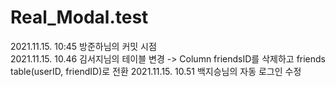 # Real_Modal.test

2021.11.15. 10:45 방준하님의 커밋 시점   
2021.11.15. 10.46 김서지님의 테이블 변경 -> Column friendsID를 삭제하고 friends table(userID, friendID)로 전환
2021.11.15. 10.51 백지승님의 자동 로그인 수정
